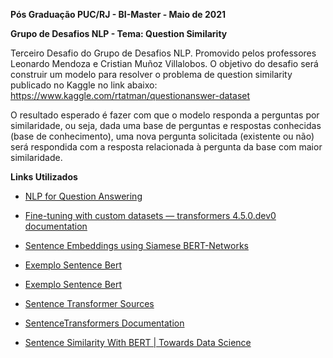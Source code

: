 **Pós Graduação PUC/RJ - BI-Master - Maio de 2021**

**Grupo de Desafios NLP - Tema: Question Similarity**

Terceiro Desafio do Grupo de Desafios NLP. Promovido pelos professores Leonardo Mendoza e Cristian Muñoz Villalobos. O objetivo do desafio será construir um modelo para resolver o problema de question similarity publicado no Kaggle no link abaixo: https://www.kaggle.com/rtatman/questionanswer-dataset

O resultado esperado é fazer com que o modelo responda a perguntas por similaridade, ou seja, dada uma base de perguntas e respostas conhecidas (base de conhecimento), uma nova pergunta solicitada (existente ou não) será respondida com a resposta relacionada à pergunta da base com maior similaridade. 




**Links Utilizados**

- [NLP for Question Answering](https://qa.fastforwardlabs.com/)

- [Fine-tuning with custom datasets — transformers 4.5.0.dev0 documentation](https://huggingface.co/transformers/custom_datasets.html#question-answering-with-squad-2-0)

- [Sentence Embeddings using Siamese BERT-Networks](https://arxiv.org/pdf/1908.10084.pdf)

- [Exemplo Sentence Bert](https://colab.research.google.com/github/joeddav/blog/blob/master/_notebooks/2020-05-29-ZSL.ipynb#scrollTo=SM-4kizTBy9j)

- [Exemplo Sentence Bert](https://colab.research.google.com/github/joeddav/blog/blob/master/_notebooks/2020-05-29-ZSL.ipynb#scrollTo=SM-4kizTBy9j)

- [Sentence Transformer Sources](https://github.com/UKPLab/sentence-transformers)

- [SentenceTransformers Documentation](https://www.sbert.net/index.html)

- [Sentence Similarity With BERT | Towards Data Science](https://towardsdatascience.com/bert-for-measuring-text-similarity-eec91c6bf9e1)

  
  
  
  
  

